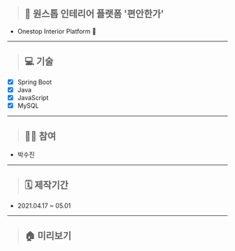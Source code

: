 > ## 🏡 원스톱 인테리어 플랫폼 '편안한가'
- Onestop Interior Platform 🏡
___
> ## 💻 기술
- [x] Spring Boot
- [x] Java
- [x] JavaScript
- [x] MySQL
___
> ## 🙋‍♀️ 참여
- 박수진
___
> ## 🗓 제작기간
- 2021.04.17 ~ 05.01
___
> ## 🏠 미리보기
